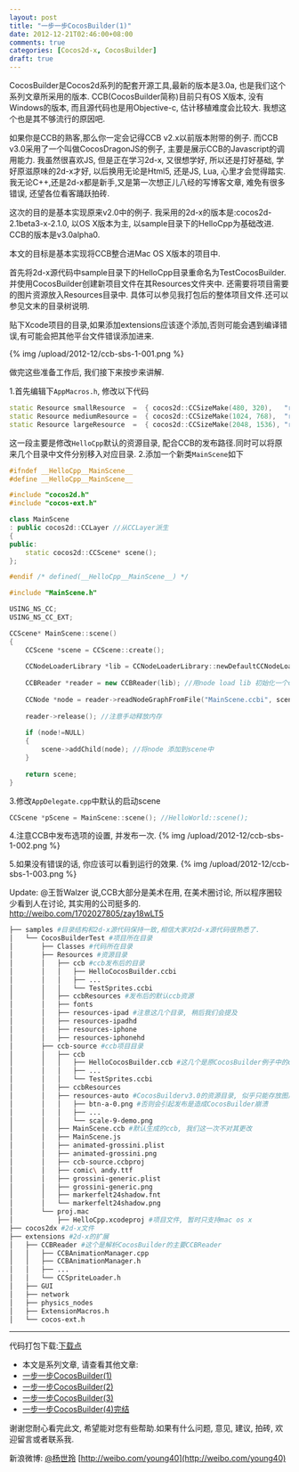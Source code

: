 ```yaml
---
layout: post
title: "一步一步CocosBuilder(1)"
date: 2012-12-21T02:46:00+08:00
comments: true
categories: [Cocos2d-x, CocosBuilder] 
draft: true
---
```


CocosBuilder是Cocos2d系列的配套开源工具,最新的版本是3.0a, 也是我们这个系列文章所采用的版本.
CCB(CocosBuilder简称)目前只有OS X版本, 没有Windows的版本, 而且源代码也是用Objective-c, 估计移植难度会比较大.
我想这个也是其不够流行的原因吧.

如果你是CCB的熟客,那么你一定会记得CCB v2.x以前版本附带的例子. 而CCB v3.0采用了一个叫做CocosDragonJS的例子, 主要是展示CCB的Javascript的调用能力.
我虽然很喜欢JS, 但是正在学习2d-x, 又很想学好, 所以还是打好基础, 学好原滋原味的2d-x才好, 以后换用无论是Html5, 还是JS, Lua, 心里才会觉得踏实.
我无论C++,还是2d-x都是新手,又是第一次想正儿八经的写博客文章, 难免有很多错误, 还望各位看客踊跃拍砖.

这次的目的是基本实现原来v2.0中的例子.
我采用的2d-x的版本是:cocos2d-2.1beta3-x-2.1.0, 以OS X版本为主, 以sample目录下的HelloCpp为基础改进. CCB的版本是v3.0alpha0.

<!--more-->

本文的目标是基本实现将CCB整合进Mac OS X版本的项目中.

首先将2d-x源代码中sample目录下的HelloCpp目录重命名为TestCocosBuilder.并使用CocosBuilder创建新项目文件在其Resources文件夹中.
还需要将项目需要的图片资源放入Resources目录中. 具体可以参见我打包后的整体项目文件.还可以参见文末的目录树说明.


贴下Xcode项目的目录,如果添加extensions应该逐个添加,否则可能会遇到编译错误,有可能会把其他平台文件错误添加进来.

{% img /upload/2012-12/ccb-sbs-1-001.png %}

做完这些准备工作后, 我们接下来按步来讲解. 

1.首先编辑下`AppMacros.h`, 修改以下代码
``` cpp AppMacros.h
static Resource smallResource  =  { cocos2d::CCSizeMake(480, 320),   "resources-iphone" };
static Resource mediumResource =  { cocos2d::CCSizeMake(1024, 768),  "resources-ipad"   };
static Resource largeResource  =  { cocos2d::CCSizeMake(2048, 1536), "resources-ipadhd" };
```
这一段主要是修改`HelloCpp`默认的资源目录, 配合CCB的发布路径.同时可以将原来几个目录中文件分别移入对应目录.
2.添加一个新类`MainScene`如下
``` cpp MainScene.h
#ifndef __HelloCpp__MainScene__
#define __HelloCpp__MainScene__

#include "cocos2d.h"
#include "cocos-ext.h"

class MainScene
: public cocos2d::CCLayer //从CCLayer派生
{
public:
    static cocos2d::CCScene* scene();
};

#endif /* defined(__HelloCpp__MainScene__) */
```

``` cpp MainScene.cpp
#include "MainScene.h"

USING_NS_CC;
USING_NS_CC_EXT;

CCScene* MainScene::scene()
{
    CCScene *scene = CCScene::create();
    
    CCNodeLoaderLibrary *lib = CCNodeLoaderLibrary::newDefaultCCNodeLoaderLibrary(); //生成一个默认的Node Loader
    
    CCBReader *reader = new CCBReader(lib); //用node load lib 初始化一个ccb reader
    
    CCNode *node = reader->readNodeGraphFromFile("MainScene.ccbi", scene); //从ccbi文件中加载node
    
    reader->release(); //注意手动释放内存
    
    if (node!=NULL)
    {
        scene->addChild(node); //将node 添加到scene中
    }
    
    return scene;
}
```
3.修改`AppDelegate.cpp`中默认的启动scene
``` cpp 
CCScene *pScene = MainScene::scene(); //HelloWorld::scene();
```
4.注意CCB中发布选项的设置, 并发布一次.
{% img /upload/2012-12/ccb-sbs-1-002.png %}

5.如果没有错误的话, 你应该可以看到运行的效果.
{% img /upload/2012-12/ccb-sbs-1-003.png %}


Update:
@王哲Walzer 说,CCB大部分是美术在用, 在美术圈讨论, 所以程序圈较少看到人在讨论, 其实用的公司挺多的.
http://weibo.com/1702027805/zay18wLT5

``` sh 目录结构
├── samples #目录结构和2d-x源代码保持一致,相信大家对2d-x源代码很熟悉了.
│   └── CocosBuilderTest #项目所在目录
│       ├── Classes #代码所在目录
│       ├── Resources #资源目录
│       │   ├── ccb #ccb发布后的目录
│       │   │   ├── HelloCocosBuilder.ccbi
│       │   │   ├── ...
│       │   │   └── TestSprites.ccbi
│       │   ├── ccbResources #发布后的默认ccb资源
│       │   ├── fonts
│       │   ├── resources-ipad #注意这几个目录, 稍后我们会提及
│       │   ├── resources-ipadhd
│       │   ├── resources-iphone
│       │   ├── resources-iphonehd
│       ├── ccb-source #ccb项目目录
│       │   ├── ccb
│       │   │   ├── HelloCocosBuilder.ccb #这几个是原CocosBuilder例子中的ccb, 直接复制过来了.
│       │   │   ├── ...
│       │   │   └── TestSprites.ccbi
│       │   ├── ccbResources
│       │   ├── resources-auto #CocosBuilderv3.0的资源目录, 似乎只能存放图片
│       │   │   ├── btn-a-0.png #否则会引起发布是造成CocosBuilder崩溃
│       │   │   ├── ...
│       │   │   └── scale-9-demo.png
│       │   ├── MainScene.ccb #默认生成的ccb, 我们这一次不对其更改
│       │   ├── MainScene.js
│       │   ├── animated-grossini.plist
│       │   ├── animated-grossini.png
│       │   ├── ccb-source.ccbproj
│       │   ├── comic\ andy.ttf
│       │   ├── grossini-generic.plist
│       │   ├── grossini-generic.png
│       │   ├── markerfelt24shadow.fnt
│       │   └── markerfelt24shadow.png
│       └── proj.mac
│           ├── HelloCpp.xcodeproj #项目文件, 暂时只支持mac os x
├── cocos2dx #2d-x文件
├── extensions #2d-x的扩展
│   ├── CCBReader #这个是解析CocosBuilder的主要CCBReader
│   │   ├── CCBAnimationManager.cpp
│   │   ├── CCBAnimationManager.h
│   │   ├── ...
│   │   └── CCSpriteLoader.h
│   ├── GUI
│   ├── network
│   ├── physics_nodes
│   ├── ExtensionMacros.h
│   └── cocos-ext.h
```


<hr />
代码打包下载:<a href="http://pan.baidu.com/share/link?shareid=158075&uk=2281999082" target="_blank">下载点</a> 

- 本文是系列文章, 请查看其他文章:
- [一步一步CocosBuilder(1)](http://young40.github.com/blog/2012/12/21/cocosbuilder-step-by-step-part-one/)
- [一步一步CocosBuilder(2)](http://young40.github.com/blog/2012/12/25/cocosbuilder-step-by-step-part-two/)
- [一步一步CocosBuilder(3)](http://young40.github.com/blog/2012/12/28/cocosbuilder-step-by-step-part-three/)
- [一步一步CocosBuilder(4)完结](http://young40.github.com/blog/2012/12/29/cocosbuilder-step-by-step-part-four/)

谢谢您耐心看完此文, 希望能对您有些帮助.如果有什么问题, 意见, 建议, 拍砖, 欢迎留言或者联系我.

新浪微博: [@杨世玲](http://weibo.com/young40) [http://weibo.com/young40](http://weibo.com/young40)








